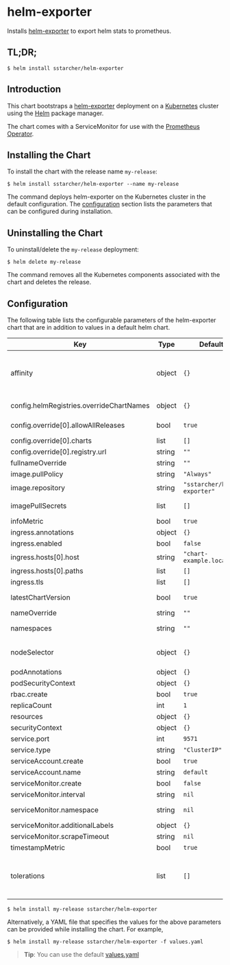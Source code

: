 # helm-exporter

Installs [helm-exporter](https://github.com/sstarcher/helm-exporter) to export helm stats to prometheus.

## TL;DR;

```console
$ helm install sstarcher/helm-exporter
```

## Introduction

This chart bootstraps a [helm-exporter](https://github.com/sstarcher/helm-exporter) deployment on a [Kubernetes](http://kubernetes.io) cluster using the [Helm](https://helm.sh) package manager.

The chart comes with a ServiceMonitor for use with the [Prometheus Operator](https://github.com/helm/charts/tree/master/stable/prometheus-operator).

## Installing the Chart

To install the chart with the release name `my-release`:

```console
$ helm install sstarcher/helm-exporter --name my-release
```

The command deploys helm-exporter on the Kubernetes cluster in the default configuration. The [configuration](#configuration) section lists the parameters that can be configured during installation.

## Uninstalling the Chart

To uninstall/delete the `my-release` deployment:

```console
$ helm delete my-release
```

The command removes all the Kubernetes components associated with the chart and deletes the release.

## Configuration

The following table lists the configurable parameters of the helm-exporter chart that are in addition to values in a default helm chart.

| Key | Type | Default | Description |
|-----|------|---------|-------------|
| affinity | object | `{}` | Assign custom affinity rules for helm-exporter [https://kubernetes.io/docs/concepts/configuration/assign-pod-node/](https://kubernetes.io/docs/concepts/configuration/assign-pod-node/) |
| config.helmRegistries.overrideChartNames | object | `{}` | Provide a name to substitute for the full names of resources e.g. `mysql: stable/mysql` |
| config.override[0].allowAllReleases | bool | `true` | This allows all semver versions, like release candidates or custom suffixes. |
| config.override[0].charts | list | `[]` | Chart names for the override (chart) registry/repo url |
| config.override[0].registry.url | string | `""` |  Url to the index file for a custom helm repo |
| fullnameOverride | string | `""` | Provide a name to substitute for the full names of resources |
| image.pullPolicy | string | `"Always"` | Image pull policy for the webhook integration jobs |
| image.repository | string | `"sstarcher/helm-exporter"` | Repository to use for the webhook integration jobs |
| imagePullSecrets | list | `[]` | Reference to one or more secrets to be used when pulling images |
| infoMetric | bool | `true` | Specifies whether to generate the info metric. |
| ingress.annotations | object | `{}` |  Annotations for the helm-exporter |
| ingress.enabled | bool | `false` | If true, helm-exporter Ingress will be created |
| ingress.hosts[0].host | string | `"chart-example.local"` | Ingress hostname |
| ingress.hosts[0].paths | list | `[]` | Ingress paths |
| ingress.tls | list | `[]` | Ingress TLS configuration (YAML) |
| latestChartVersion | bool | `true` | Specifies whether to fetch the latest chart versions from repositories. |
| nameOverride | string | `""` | Provide a name in place of helm-exporter |
| namespaces | string | `""` | Specifies which namespaces to query for helm 3 metrics.  Defaults to all |
| nodeSelector | object | `{}` | helm-exporter node selector [https://kubernetes.io/docs/user-guide/node-selection/](https://kubernetes.io/docs/user-guide/node-selection/ ) |
| podAnnotations | object | `{}` | Annotations to add to the pod |
| podSecurityContext | object | `{}` | SecurityContext for helm-exporter pod |
| rbac.create | bool | `true` | Create RBAC resources |
| replicaCount | int | `1` | Number of instances to deploy. |
| resources | object | `{}` | Define resources requests and limits for single Pods. |
| securityContext | object | `{}` | SecurityContext for a container |
| service.port | int | `9571` | Port for Service to listen on. |
| service.type | string | `"ClusterIP"` | Service type |
| serviceAccount.create | bool | `true` | Create a default serviceaccount to use |
| serviceAccount.name | string | `default` | Name for prometheus serviceaccount |
| serviceMonitor.create | bool | `false` | Set to true if using the Prometheus Operator |
| serviceMonitor.interval | string | `nil` | Interval at which metrics should be scraped |
| serviceMonitor.namespace | string | `nil` | The namespace where the Prometheus Operator is deployed |
| serviceMonitor.additionalLabels |object | `{}` | Additional labels to add to the ServiceMonitor	|
| serviceMonitor.scrapeTimeout | string | `nil` | Scrape Timeout when the metrics endpoint is scraped |
| timestampMetric | bool | `true` | Specifies whether to generate the timestamps metric. |
| tolerations | list | `[]` | Tolerations for use with node taints [https://kubernetes.io/docs/concepts/configuration/taint-and-toleration/](https://kubernetes.io/docs/concepts/configuration/taint-and-toleration/)|


```console
$ helm install my-release sstarcher/helm-exporter
```

Alternatively, a YAML file that specifies the values for the above parameters can be provided while installing the chart. For example,

```console
$ helm install my-release sstarcher/helm-exporter -f values.yaml
```

> **Tip**: You can use the default [values.yaml](values.yaml)
